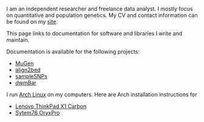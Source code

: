 I am an independent researcher and freelance data analyst. I mostly focus on quantitative and population genetics. My CV and contact information can be found on my [site](https://www.bayesicresearch.org/people/).

This page links to documentation for software and libraries I write and maintain.

Documentation is available for the following projects:

 - [MuGen](/MuGen)
 - [align2bed](/align2bed)
 - [sampleSNPs](/sampleSNPs)
 - [dwmBar](/dwmbar)

I run [Arch Linux](https://www.archlinux.org/) on my computers. Here are Arch installation instructions for

 - [Lenovo ThinkPad X1 Carbon](/ArchLinuxThinkPadX1C4gen.md)
 - [Sytem76 OryxPro](/ArchLinuxSys76OP.md)

